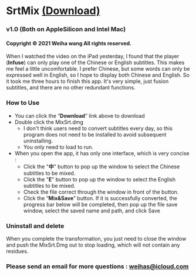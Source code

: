 # SrtMix [(Download)](https://github.com/weihas/SrtMix/releases/download/v1.0/SrtMix.dmg) 
### v1.0 (Both on AppleSilicon and Intel Mac)
#### Copyright © 2021 Weiha wang  All rights reserved.

When I watched the video on the iPad yesterday, I found that the player (**Infuse**) can only play one of the Chinese or English subtitles. This makes me feel a little uncomfortable. I prefer Chinese, but some words can only be expressed well in English, so I hope to display both Chinese and English. So it took me three hours to finish this app. It's very simple, just fusion subtitles, and there are no other redundant functions.

### How to Use

+ You can click the “**Download**” link above to download 
+ Double click the MixSrt.dmg
    - I don't think users need to convert subtitles every day, so this program does not need to be installed to avoid subsequent uninstalling.
    - You only need to load to run.
+ When you open the app, it has only one interface, which is very concise :
    - Click the "**中**" button to pop up the window to select the Chinese subtitles to be mixed.
    - Click the "**E**" button to pop up the window to select the English subtitles to be mixed.
    - Check the file correct through the window in front of the button.
    - Click the “**Mix&Save**” button. If it is successfully converted, the progress bar below will be completed, then pop up the file save window, select the saved name and path, and click Save


### Uninstall and delete
When you complete the transformation, you just need to close the window and push the MixSrt.Dmg out to stop loading, which will not contain any residues.

### Please send an email for more questions : weihas@icloud.com
